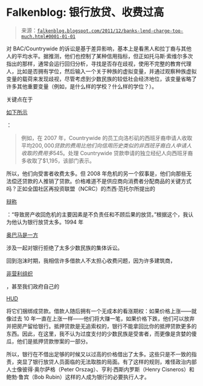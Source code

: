 <!--yml

category: 未分类

date: 2024-05-12 20:37:34

-->

# Falkenblog: 银行放贷、收费过高

> 来源：[`falkenblog.blogspot.com/2011/12/banks-lend-charge-too-much.html#0001-01-01`](http://falkenblog.blogspot.com/2011/12/banks-lend-charge-too-much.html#0001-01-01)

对 BAC/Countrywide 的诉讼是基于差异影响，基本上是看黑人和拉丁裔与其他人的平均水平。据推测，他们也控制了某种信用指标，但正如托马斯·索维尔多次指出的那样，通常会运行回归分析，寻找是否存在歧视，使用不完整的教育代理人，比如是否拥有学位，然后输入一个关于种族的虚拟变量，并通过观察种族虚拟变量的载荷来发现歧视，尽管考虑到少数民族的较低社会经济地位，该变量省略了许多其他重要变量（例如，是什么样的学校？什么样的学位？）。

关键点在于

[如下所示](http://www.nytimes.com/2011/12/22/business/us-settlement-reported-on-countrywide-lending.html?_r=1#commentsContainer)

：

> 例如，在 2007 年，Countrywide 的员工向洛杉矶的西班牙裔申请人收取平均$200,000 贷款的费用比他们向信用历史类似的非西班牙裔白人申请人收取的费用多$545。处理 Countrywide 贷款申请的独立经纪人向西班牙裔多收取了$1,195，该部门表示。

所以，他们向受害者收费太多。但 2008 年危机的另一个叙事是，他们向那些无法偿还贷款的人推销了贷款。价格难道不是供应商向消费者分配商品的关键方式吗？正如全国社区再投资联盟（NCRC）的杰西·范托尔所提出的

[辩称](http://www.fair.org/index.php?page=3669)

：“导致房产收回危机的主要因素是不负责任和不顾后果的放贷。”根据这个，我认为他认为银行放贷太多。1994 年

[奥巴马是一方](http://www.mediacircus.com/2008/10/obama-sued-citibank-under-cra-to-force-it-to-make-bad-loans/)

涉及一起对银行拒绝了太多少数民族的集体诉讼。

回到泡沫时期，我相信许多借款人不太担心收费问题，因为许多建筑商，

[非营利组织](http://www.liuna.org/Portals/0/docs/PressReleases/Report%20-%20Cruel%20Hope.pdf)

，甚至我们政府自己的

[HUD](http://falkenblog.blogspot.com/2008/09/hud-still-pushing-risky-loans.html)

将它们捆绑成贷款。借款人随后拥有一个无成本的看涨期权：如果价格上涨——就像过去 10 年一直在上涨一样——他们将大赚一笔，如果价格下跌，他们可以放弃并把房产留给银行。抵押贷款是无追索权的，银行不能拿回比你的抵押贷款更多的东西。因此，在这里，我不认为过度支付的少数民族是受害者，而更像是贪婪的傻瓜，他们是抵押贷款惨案的一部分。

所以，银行在不借出足够的时候又以过高的价格借出了太多。这些只是不一致的指责，突显了银行放贷人员面临的无法取胜的局面。有了这样的规则，难怪政治内部人士像彼得·奥尔萨格（Peter Orszag）、亨利·西斯内罗斯（Henry Cisneros）和鲍勃·鲁宾（Bob Rubin）这样的人成为银行的必要执行人才。
